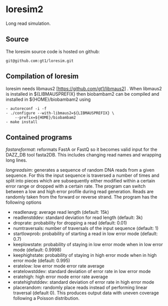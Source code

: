 loresim2
========

Long read simulation.

Source
------

The loresim source code is hosted on github:

	git@github.com:gt1/loresim.git

Compilation of loresim
----------------------

loresim needs libmaus2 [https://github.com/gt1/libmaus2] . When libmaus2
is installed in ${LIBMAUSPREFIX} then biobambam2 can be compiled and
installed in ${HOME}/biobambam2 using

	- autoreconf -i -f
	- ./configure --with-libmaus2=${LIBMAUSPREFIX} \
		--prefix=${HOME}/biobambam2
	- make install

Contained programs
------------------

*fastareformat*: reformats FastA or FastQ so it becomes valid input for the DAZZ_DB tool fasta2DB. This includes changing read names and wrapping long lines.

*longreadsim*: generates a sequence of random DNA reads from a given sequence. For this the input sequence is traversed a number of times and split into pieces which are subsequently either
modified within a certain error range or dropped with a certain rate. The program can switch between a low and high error profile during read generation. Reads are randomly taken from the forward or reverse strand.
The program has the following options

- readlenavg: average read length (default: 15k)
- readlenstddev: standard deviation for read length (default: 3k)
- droprate: probability for dropping a read (default: 0.01)
- numtraversals: number of traversals of the input sequence (default: 1)
- startlowprob: probability of starting a read in low error mode (default: 0.7)
- keeplowstate: probability of staying in low error mode when in low error mode (default: 0.9998)
- keephighstate: probability of staying in high error mode when in high error mode (default: 0.995)
- eratelow: low error mode error rate average
- eratelowstddev: standard deviation of error rate in low error mode
- eratehigh: high error mode error rate average
- eratehighstddev: standard deviation of error rate in high error mode
- placerandom: randomly place reads instead of performing linear traversal (default 0). This produces output data with uneven coverage following a Poisson distribution.